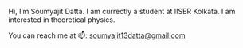 Hi, I’m Soumyajit Datta. I am currectly a student at IISER Kolkata. I am interested in theoretical physics.

You can reach me at 📫: soumyajit13datta@gmail.com

<!---
soumya-jit-datta/soumya-jit-datta is a ✨ special ✨ repository because its `README.md` (this file) appears on your GitHub profile.
You can click the Preview link to take a look at your changes.
--->
